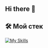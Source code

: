 ## Hi there 👋


## &#128736; Мой стек

[![My Skills](https://skillicons.dev/icons?i=py,django,sqlite,postgres,nginx,docker,bash,postman,linux,git,github&theme=dark)](https://skillicons.dev)

<!--
**Mask763/Mask763** is a ✨ _special_ ✨ repository because its `README.md` (this file) appears on your GitHub profile.

Here are some ideas to get you started:

- 🔭 I’m currently working on ...
- 🌱 I’m currently learning ...
- 👯 I’m looking to collaborate on ...
- 🤔 I’m looking for help with ...
- 💬 Ask me about ...
- 📫 How to reach me: ...
- 😄 Pronouns: ...
- ⚡ Fun fact: ...
-->
